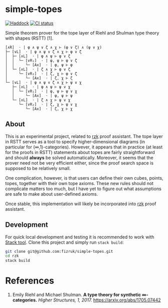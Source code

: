 # simple-topes

[![Haddock](https://shields.io/badge/Haddock-documentation-informational)](https://fizruk.github.io/simple-topes/haddock/index.html)
[![CI status](https://github.com/fizruk/simple-topes/actions/workflows/haskell.yml/badge.svg)](https://github.com/fizruk/simple-topes/actions/workflows/haskell.yml)

Simple theorem prover for the tope layer of Riehl and Shulman type theory with shapes (RSTT) [1].

```
[∧R]  ⋅ | φ ∧ ψ ∨ ζ ∧ χ ⊢ (φ ∨ ζ) ∧ (ψ ∨ χ)
├─ [∨L]  ⋅ | φ ∧ ψ ∨ ζ ∧ χ ⊢ φ ∨ ζ
│  ├─ [∧L]  ⋅ | φ ∧ ψ ⊢ φ ∨ ζ
│  │  └─ [∨R₁]  ⋅ | φ, ψ ⊢ φ ∨ ζ
│  │     └─ [Ax]  ⋅ | φ, ψ ⊢ φ
│  └─ [∧L]  ⋅ | ζ ∧ χ ⊢ φ ∨ ζ
│     └─ [∨R₂]  ⋅ | ζ, χ ⊢ φ ∨ ζ
│        └─ [Ax]  ⋅ | ζ, χ ⊢ ζ
└─ [∨L]  ⋅ | φ ∧ ψ ∨ ζ ∧ χ ⊢ ψ ∨ χ
   ├─ [∧L]  ⋅ | φ ∧ ψ ⊢ ψ ∨ χ
   │  └─ [∨R₁]  ⋅ | φ, ψ ⊢ ψ ∨ χ
   │     └─ [Ax]  ⋅ | φ, ψ ⊢ ψ
   └─ [∧L]  ⋅ | ζ ∧ χ ⊢ ψ ∨ χ
      └─ [∨R₂]  ⋅ | ζ, χ ⊢ ψ ∨ χ
         └─ [Ax]  ⋅ | ζ, χ ⊢ χ
```

## About

This is an experimental project, related to [rzk](https://github.com/fizruk/rzk) proof assistant.
The tope layer in RSTT serves as a tool to specify higher-dimensional diagrams (in particular for (∞,1)-categories).
However, it appears that in practice (at least for the proofs in RSTT)
statements about topes are fairly straightforward and should __always__ be solved automatically.
Moreover, it seems that the prover need not be very efficient either, since the proof search space is supposed to be relatively small.

One complication, however, is that users can define their own cubes, points, topes, together with their own tope axioms.
These new rules should not complicate matters too much, but I have yet to figure out what assumptions are safe to make about user-defined axioms.

Once stable, this implementation will likely be incorporated into [rzk](https://github.com/fizruk/rzk) proof assistant.

## Development

For quick local development and testing it is recommended to work with [Stack tool](https://docs.haskellstack.org/en/stable/README/).
Clone this project and simply run `stack build`:

```sh
git clone git@github.com:fizruk/simple-topes.git
cd rzk
stack build
```

# References

1.  Emily Riehl and Michael Shulman. __A type theory for synthetic ∞-categories.__ _Higher Structures, 1, 2017._ https://arxiv.org/abs/1705.07442
